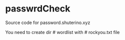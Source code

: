 # passwrdCheck
Source code for password.shuterino.xyz

You need to create dir # wordlist with # rockyou.txt file

